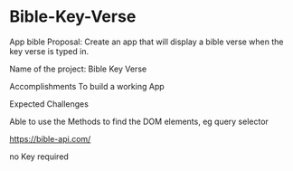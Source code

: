 # Bible-Key-Verse
App bible 
Proposal:
Create an app that will display a bible verse when the key verse is typed in.

Name of the project:
Bible Key Verse

Accomplishments
To build a working App

Expected Challenges

Able to use the Methods to find the DOM elements, eg query selector





https://bible-api.com/


no Key required
